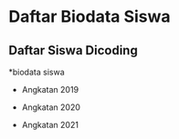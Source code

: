 Daftar Biodata Siswa
==
Daftar Siswa Dicoding
--
*biodata siswa

- Angkatan 2019

- Angkatan 2020

- Angkatan 2021
